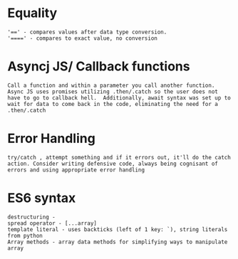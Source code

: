 # Equality
    '==' - compares values after data type conversion.  
    '====' - compares to exact value, no conversion

# Asyncj JS/ Callback functions
    Call a function and within a parameter you call another function. Async JS uses promises utilizing .then/.catch so the user does not have to go to callback hell.  Additionally, await syntax was set up to wait for data to come back in the code, eliminating the need for a .then/.catch

# Error Handling
    try/catch , attempt something and if it errors out, it'll do the catch action. Consider writing defensive code, always being cognisant of errors and using appropriate error handling

# ES6 syntax
    destructuring -
    spread operator - [...array]
    template literal - uses backticks (left of 1 key: `), string literals from python
    Array methods - array data methods for simplifying ways to manipulate array

